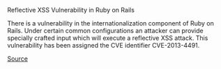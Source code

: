 Reflective XSS Vulnerability in Ruby on Rails

There is a vulnerability in the internationalization component of Ruby on Rails. Under certain common configurations an attacker can provide specially crafted input which will execute a reflective XSS attack.
This vulnerability has been assigned the CVE identifier CVE-2013-4491.

[Source](https://groups.google.com/d/msg/ruby-security-ann/pLrh6DUw998/bLFEyIO4k_EJ)

